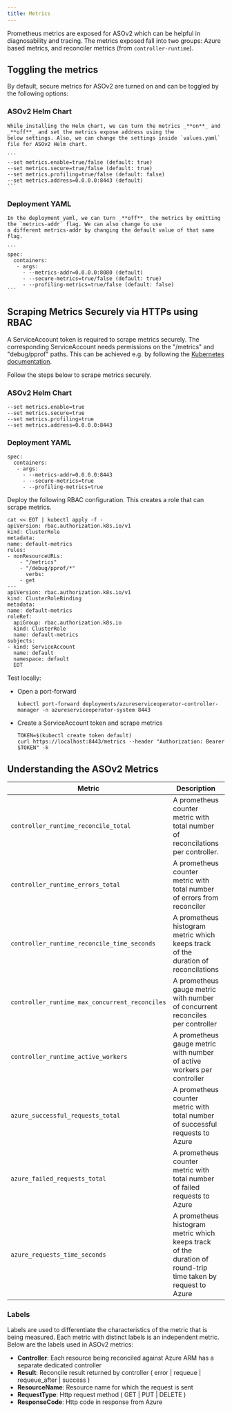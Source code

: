 ```yaml
---
title: Metrics
---
```


Prometheus metrics are exposed for ASOv2 which can be helpful in diagnosability and tracing.
The metrics exposed fall into two groups: Azure based metrics, and reconciler metrics (from `controller-runtime`).

## Toggling the metrics

By default, secure metrics for ASOv2 are turned on and can be toggled by the following options:

### ASOv2 Helm Chart

    While installing the Helm chart, we can turn the metrics _**on**_ and _**off**_ and set the metrics expose address using the 
    below settings. Also, we can change the settings inside `values.yaml` file for ASOv2 Helm chart.

    ```
    --set metrics.enable=true/false (default: true)
    --set metrics.secure=true/false (default: true)
    --set metrics.profiling=true/false (default: false)
    --set metrics.address=0.0.0.0:8443 (default)
    ```

### Deployment YAML
    
    In the deployment yaml, we can turn _**off**_ the metrics by omitting the `metrics-addr` flag. We can also change to use 
    a different metrics-addr by changing the default value of that same flag.

    ```
    spec:
      containers:
       - args:
         - --metrics-addr=0.0.0.0:8080 (default)    
         - --secure-metrics=true/false (default: true)
         - --profiling-metrics=true/false (default: false)
    ```

## Scraping Metrics Securely via HTTPs using RBAC

A ServiceAccount token is required to scrape metrics securely. The corresponding ServiceAccount needs permissions on the "/metrics" and "debug/pprof" paths. 
This can be achieved e.g. by following the [Kubernetes documentation](https://kubernetes.io/docs/concepts/cluster-administration/system-metrics/).

Follow the steps below to scrape metrics securely.

### ASOv2 Helm Chart
  ```
  --set metrics.enable=true
  --set metrics.secure=true
  --set metrics.profiling=true
  --set metrics.address=0.0.0.0:8443
  ```
    
### Deployment YAML
  ```
  spec:
    containers:
     - args:
       - --metrics-addr=0.0.0.0:8443  
       - --secure-metrics=true 
       - --profiling-metrics=true
  ```

Deploy the following RBAC configuration. This creates a role that can scrape metrics.
  ```
  cat << EOT | kubectl apply -f -
  apiVersion: rbac.authorization.k8s.io/v1
  kind: ClusterRole
  metadata:
  name: default-metrics
  rules:
  - nonResourceURLs:
      - "/metrics"
      - "/debug/pprof/*"
        verbs:
      - get
  ---
  apiVersion: rbac.authorization.k8s.io/v1
  kind: ClusterRoleBinding
  metadata:
  name: default-metrics
  roleRef:
    apiGroup: rbac.authorization.k8s.io
    kind: ClusterRole
    name: default-metrics
  subjects:
  - kind: ServiceAccount
    name: default
    namespace: default
    EOT
  ```
Test locally:
  - Open a port-forward

      ```
      kubectl port-forward deployments/azureserviceoperator-controller-manager -n azureserviceoperator-system 8443
      ```
  - Create a ServiceAccount token and scrape metrics
      ```
      TOKEN=$(kubectl create token default)
      curl https://localhost:8443/metrics --header "Authorization: Bearer $TOKEN" -k
      ```
  
## Understanding the ASOv2 Metrics

| Metric                                         | Description                                                                                                  | Label 1      | Label 2     | Label 3      |
|------------------------------------------------|--------------------------------------------------------------------------------------------------------------|--------------|-------------|--------------|
| `controller_runtime_reconcile_total`           | A prometheus counter metric with total number of reconcilations per controller.                              | Controller   | Result      |              |
| `controller_runtime_errors_total`              | A prometheus counter metric with total number of errors from reconciler                                      | Controller   |             |              |
| `controller_runtime_reconcile_time_seconds`    | A prometheus histogram metric which keeps track of the duration of reconcilations                            | Controller   |             |              |
| `controller_runtime_max_concurrent_reconciles` | A prometheus gauge metric with number of concurrent reconciles per controller                                | Controller   |             |              |
| `controller_runtime_active_workers`            | A prometheus gauge metric with number of active workers per controller                                       | Controller   |             |              |
| `azure_successful_requests_total`              | A prometheus counter metric with total number of successful requests to Azure                                | ResourceName | RequestType | ResponseCode |
| `azure_failed_requests_total`                  | A prometheus counter metric with total number of failed requests to Azure                                    | ResourceName | RequestType |              |
| `azure_requests_time_seconds`                  | A prometheus histogram metric which keeps track of the duration of round-trip time taken by request to Azure | ResourceName | RequestType |              |

### Labels

Labels are used to differentiate the characteristics of the metric that is being measured. Each metric with distinct labels
is an independent metric. Below are the labels used in ASOv2 metrics:

- **Controller**: Each resource being reconciled against Azure ARM has a separate dedicated controller
- **Result**: Reconcile result returned by controller ( error | requeue | requeue_after | success )
- **ResourceName**: Resource name for which the request is sent
- **RequestType**: Http request method ( GET | PUT | DELETE )
- **ResponseCode**: Http code in response from Azure

